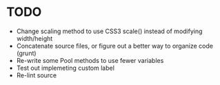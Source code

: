 # TODO

* Change <canvas> scaling method to use CSS3 scale() instead of modifying width/height
* Concatenate source files, or figure out a better way to organize code (grunt)
* Re-write some Pool methods to use fewer variables
* Test out implemeting custom label
* Re-lint source